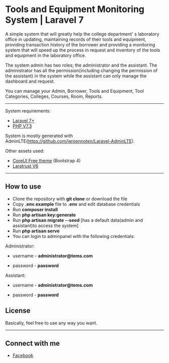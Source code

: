 # Tools and Equipment Monitoring System | Laravel 7

A simple system that will greatly help the college department' s laboratory office in updating, maintaining records of their tools and equipment, providing transaction history of the borrower and providing a monitoring system that will speed up the process in request and inventory of the tools and equipment in the laboratory office.

The system admin has two roles; the administrator and the assistant. The administrator has all the permission(including changing the permission of the assistant) in the system while the assistant can only manage the dashboard and request. 

You can manage your Admin, Borrower, Tools and Equipment, Tool Categories, Colleges, Courses, Room, Reports.

---
System requirements:

- [Laravel 7+](https://laravel.com/docs/7.x/releases)
- [PHP V7.3](https://www.apachefriends.org/download.html)

System is mostly generated with AdminLTE(https://github.com/jeroennoten/Laravel-AdminLTE).

Other assets used:

- [CoreUI Free theme](https://coreui.io/demo/#main.html) (Bootstrap 4)
- [Laratrust V6](https://laratrust.santigarcor.me/)


---

## How to use

- Clone the repository with __git clone__ or download the file
- Copy __.env.example__ file to __.env__ and edit database credentials
- Run __composer install__
- Run __php artisan key:generate__
- Run __php artisan migrate --seed__ [has a default data(admin and assistant)to access the system]
- Run __php artisan serve__
- You can login to adminpanel with the following credentials:

Administrator:
- username - __administrator@tems.com__ 

- password - __password__


Assistant:
- username - __administrator@tems.com__ 

- password - __password__


## License

Basically, feel free to use any way you want.

---

## Connect with me
- [Facebook](http://facebook.com/abriveraaa)
